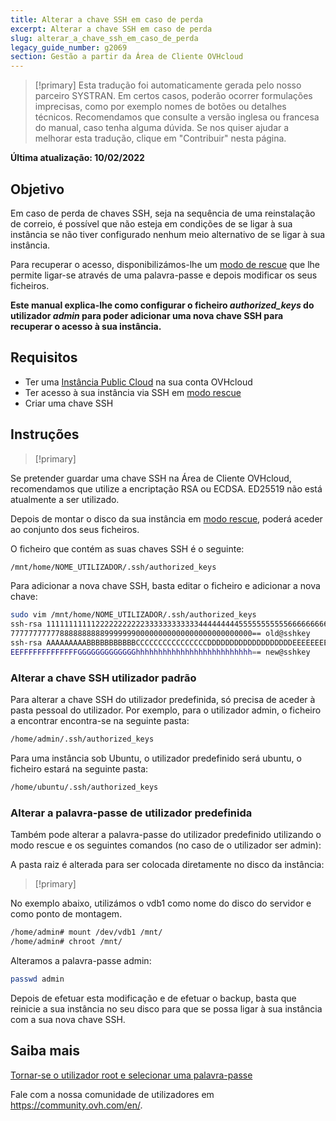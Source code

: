 ```yaml
---
title: Alterar a chave SSH em caso de perda
excerpt: Alterar a chave SSH em caso de perda
slug: alterar_a_chave_ssh_em_caso_de_perda
legacy_guide_number: g2069
section: Gestão a partir da Área de Cliente OVHcloud
---
```


> [!primary]
> Esta tradução foi automaticamente gerada pelo nosso parceiro SYSTRAN. Em certos casos, poderão ocorrer formulações imprecisas, como por exemplo nomes de botões ou detalhes técnicos. Recomendamos que consulte a versão inglesa ou francesa do manual, caso tenha alguma dúvida. Se nos quiser ajudar a melhorar esta tradução, clique em "Contribuir" nesta página.
>

**Última atualização: 10/02/2022**

## Objetivo

Em caso de perda de chaves SSH, seja na sequência de uma reinstalação de correio, é possível que não esteja em condições de se ligar à sua instância se não tiver configurado nenhum meio alternativo de se ligar à sua instância.

Para recuperar o acesso, disponibilizámos-lhe um [modo de rescue](https://docs.ovh.com/pt/public-cloud/passar_uma_instancia_em_modo_de_rescue/) que lhe permite ligar-se através de uma palavra-passe e depois modificar os seus ficheiros.

**Este manual explica-lhe como configurar o ficheiro *authorized_keys* do utilizador *admin* para poder adicionar uma nova chave SSH para recuperar o acesso à sua instância.**

## Requisitos

- Ter uma [Instância Public Cloud](https://www.ovhcloud.com/pt/public-cloud/) na sua conta OVHcloud
- Ter acesso à sua instância via SSH em [modo rescue](../passar_uma_instancia_em_modo_de_rescue/)
- Criar uma chave SSH

## Instruções

> [!primary]
>
Se pretender guardar uma chave SSH na Área de Cliente OVHcloud, recomendamos que utilize a encriptação RSA ou ECDSA. ED25519 não está atualmente a ser utilizado.
>

Depois de montar o disco da sua instância em [modo rescue](../passar_uma_instancia_em_modo_de_rescue/#aceder-a-sua-informacao), poderá aceder ao conjunto dos seus ficheiros.

O ficheiro que contém as suas chaves SSH é o seguinte:

```sh
/mnt/home/NOME_UTILIZADOR/.ssh/authorized_keys
```

Para adicionar a nova chave SSH, basta editar o ficheiro e adicionar a nova chave:

```sh
sudo vim /mnt/home/NOME_UTILIZADOR/.ssh/authorized_keys
ssh-rsa 1111111111122222222222333333333333444444444555555555556666666666
777777777778888888888999999900000000000000000000000000== old@sshkey
ssh-rsa AAAAAAAAABBBBBBBBBBBCCCCCCCCCCCCCCCCDDDDDDDDDDDDDDDDDDDEEEEEEEEE
EEFFFFFFFFFFFFFGGGGGGGGGGGGGhhhhhhhhhhhhhhhhhhhhhhhhhh== new@sshkey
```

### Alterar a chave SSH utilizador padrão

Para alterar a chave SSH do utilizador predefinida, só precisa de aceder à pasta pessoal do utilizador. Por exemplo, para o utilizador admin, o ficheiro a encontrar encontra-se na seguinte pasta:

```sh
/home/admin/.ssh/authorized_keys
```

Para uma instância sob Ubuntu, o utilizador predefinido será ubuntu, o ficheiro estará na seguinte pasta:

```sh
/home/ubuntu/.ssh/authorized_keys
```

### Alterar a palavra-passe de utilizador predefinida

Também pode alterar a palavra-passe do utilizador predefinido utilizando o modo rescue e os seguintes comandos (no caso de o utilizador ser admin):

A pasta raiz é alterada para ser colocada diretamente no disco da instância:

> [!primary]
>
No exemplo abaixo, utilizámos o vdb1 como nome do disco do servidor e como ponto de montagem.
>

```sh
/home/admin# mount /dev/vdb1 /mnt/
/home/admin# chroot /mnt/
```

Alteramos a palavra-passe admin:

```sh
passwd admin
```

Depois de efetuar esta modificação e de efetuar o backup, basta que reinicie a sua instância no seu disco para que se possa ligar à sua instância com a sua nova chave SSH.

## Saiba mais

[Tornar-se o utilizador root e selecionar uma palavra-passe](https://docs.ovh.com/pt/public-cloud/tornar-se_root_e_definir_uma_palavra-passe/)

Fale com a nossa comunidade de utilizadores em <https://community.ovh.com/en/>.
